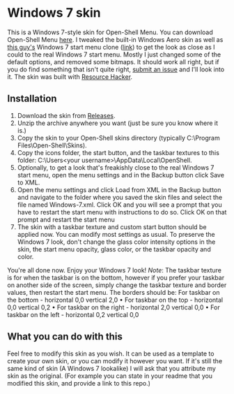 # Windows 7 skin
This is a Windows 7-style skin for Open-Shell Menu. You can download Open-Shell Menu [here](https://github.com/open-shell-menu/releases/latest/). I tweaked the built-in Windows Aero skin as well as [this guy's](https://github.com/CTVCAM8) Windows 7 start menu clone ([link](http://classicshell.net/forum/viewtopic.php?f=17&t=5824)) to get the look as close as I could to the real Windows 7 start menu. Mostly I just changed some of the default options, and removed some bitmaps. It should work all right, but if you do find something that isn't quite right, [submit an issue](https://github.com/Win761/Windows-7-skin/issues/new/choose) and I'll look into it. The skin was built with [Resource Hacker](http://www.angusj.com/resourcehacker/).
## Installation
1. Download the skin from [Releases](https://github.com/Win761/Windows-7-skin/releases/latest/).
2. Unzip the archive anywhere you want (just be sure you know where it is.)
3. Copy the skin to your Open-Shell skins directory (typically C:\Program Files\Open-Shell\Skins).
4. Copy the icons folder, the start button, and the taskbar textures to this folder: C:\Users\<your username>\AppData\Local\OpenShell.
5. Optionally, to get a look that's freakishly close to the real Windows 7 start menu, open the menu settings and in the Backup button click Save to XML.
6. Open the menu settings and click Load from XML in the Backup button and navigate to the folder where you saved the skin files and select the file named Windows-7.xml. Click OK and you will see a prompt that you have to restart the start menu with instructions to do so. Click OK on that prompt and restart the start menu
7. The skin with a taskbar texture and custom start button should be applied now. You can modify most settings as usual. To preserve the Windows 7 look, don't change the glass color intensity options in the skin, the start menu opacity, glass color, or the taskbar opacity and color.

You're all done now. Enjoy your Windows 7 look!
*Note*: The taskbar texture is for when the taskbar is on the bottom, however if you prefer your taskbar on another side of the screen, simply change the taskbar texture and border values, then restart the start menu. The borders should be: For taskbar on the bottom - horizontal 0,0 vertical 2,0 • For taskbar on the top - horizontal 0,0 vertical 0,2 • For taskbar on the right - horizontal 2,0 vertical 0,0 • For taskbar on the left - horizontal 0,2 vertical 0,0
## What you can do with this
Feel free to modify this skin as you wish. It can be used as a template to create your own skin, or you can modify it however you want. If it's still the same kind of skin (A Windows 7 lookalike) I will ask that you attribute my skin as the original. (For example you can state in your readme that you modified this skin, and provide a link to this repo.)
